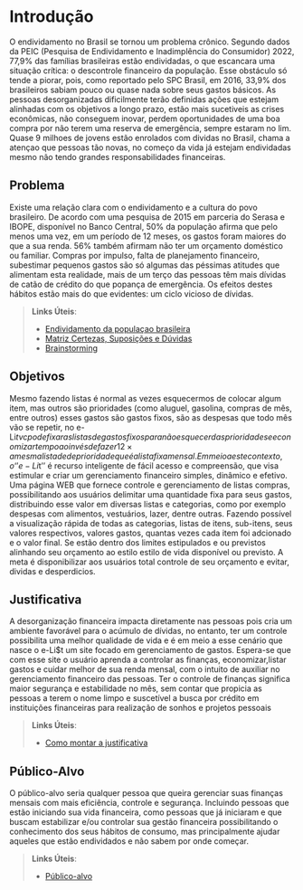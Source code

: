 # Introdução

O endividamento no Brasil se tornou um problema crônico. Segundo dados da PEIC (Pesquisa de Endividamento e Inadimplência do Consumidor) 2022, 77,9% das famílias brasileiras estão endividadas, o que escancara uma situação crítica: o descontrole financeiro da população. Esse obstáculo só tende a piorar, pois, como reportado pelo SPC Brasil, em 2016, 33,9% dos brasileiros sabiam pouco ou quase nada sobre seus gastos básicos. As pessoas desorganizadas dificilmente terão definidas ações que estejam alinhadas com os objetivos a longo prazo, estão mais sucetiveis as crises econômicas, não conseguem inovar, perdem oportunidades de uma boa compra por não terem uma reserva de emergência, sempre estaram no lim. Quase 9 milhoes de jovens estão enrolados com dividas no Brasil, chama a atençao que pessoas tão novas, no começo da vida já estejam endividadas mesmo não tendo grandes responsabilidades financeiras.


## Problema

Existe uma relação clara com o endividamento e a cultura do povo brasileiro. De acordo com uma pesquisa de 2015 em parceria do Serasa e IBOPE, disponível no Banco Central, 50% da população afirma que pelo menos uma vez, em um período de 12 meses, os gastos foram maiores do que a sua renda. 56% também afirmam não ter um orçamento doméstico ou familiar. Compras por impulso, falta de planejamento financeiro, subestimar pequenos gastos são só algumas das péssimas atitudes que alimentam esta realidade, mais de um terço das pessoas têm mais dívidas de catão de crédito do que popança de emergência. Os efeitos destes hábitos estão mais do que evidentes: um ciclo vicioso de dívidas. 



> **Links Úteis**:
> - [Endividamento da populaçao brasileira](https://medium.com/@versioparole/objetivos-problema-de-pesquisa-e-justificativa-c98c8233b9chttps://valorinveste.globo.com/mercados/brasil-e-politica/noticia/2023/01/19/endividamento-das-familias-brasileiras-bate-recorde-em-2022-aponta-cnc.ghtml)
> - [Matriz Certezas, Suposições e Dúvidas](https://medium.com/educa%C3%A7%C3%A3o-fora-da-caixa/matriz-certezas-suposi%C3%A7%C3%B5es-e-d%C3%BAvidas-fa2263633655)
> - [Brainstorming](https://www.euax.com.br/2018/09/brainstorming/)

## Objetivos

Mesmo fazendo listas é normal as vezes esquecermos de colocar algum item, mas outros são prioridades (como aluguel, gasolina, compras de mês, entre outros) esses gastos são gastos fixos, são as despesas que todo mês vão se repetir, no e-Li$t vc pode fixar as listas de gastos fixos para não esquecer das prioridades e economizar tempo ao invés de fazer 12× a mesma lista de de prioridade que é a lista fixa mensal.Em meio a este contexto, o ‘’e-Li$t’’ é recurso inteligente de fácil acesso e compreensão, que visa estimular e criar um gerenciamento financeiro simples, dinâmico e efetivo. Uma página WEB que fornece  controle e gerenciamento de listas compras, possibilitando aos usuários delimitar uma quantidade fixa para seus gastos, distribuindo esse valor em diversas listas e categorias, como por exemplo despesas com alimentos, vestuários, lazer, dentre outras. Fazendo possível a visualização rápida de todas as categorias, listas de itens, sub-itens, seus valores respectivos, valores gastos, quantas vezes cada item foi adcionado e o valor final. Se estão dentro dos limites estipulados e ou previstos alinhando seu orçamento ao estilo  estilo de vida disponível ou previsto. A meta é disponibilizar aos usuários total controle de seu orçamento e evitar, dividas e desperdicios.
 


 
## Justificativa

A desorganização financeira impacta diretamente nas pessoas pois cria um ambiente favorável para o acúmulo de dívidas, no entanto, ter um controle possibilita uma melhor qualidade de vida e é em meio a esse cenário que nasce o e-Li$t um site focado em gerenciamento de gastos. Espera-se que com esse site o usuário aprenda a controlar as finanças, economizar,listar gastos e cuidar melhor de sua renda mensal, com o intuito de auxiliar no gerenciamento financeiro das pessoas. Ter o controle de finanças significa maior segurança e estabilidade no mês, sem contar que propicia as pessoas a terem o nome limpo e suscetível a busca por crédito em instituições financeiras para realização de sonhos e projetos pessoais

> **Links Úteis**:
> - [Como montar a justificativa](https://guiadamonografia.com.br/como-montar-justificativa-do-tcc/)

## Público-Alvo

O público-alvo seria qualquer pessoa que queira  gerenciar suas finanças mensais com mais eficiência, controle e segurança. Incluindo pessoas que estão iniciando sua vida financeira, como pessoas que já iniciaram e que buscam estabilizar e/ou controlar sua gestão financeira possibilitando o conhecimento dos seus hábitos de consumo, mas principalmente ajudar aqueles que estão endividados e não sabem por onde começar.

> **Links Úteis**:
> - [Público-alvo](https://infograficos.estadao.com.br/focas/por-minha-conta/materia/quase-9-milhoes-de-jovens-estao-enrolados-com-dividas-no-brasil)
